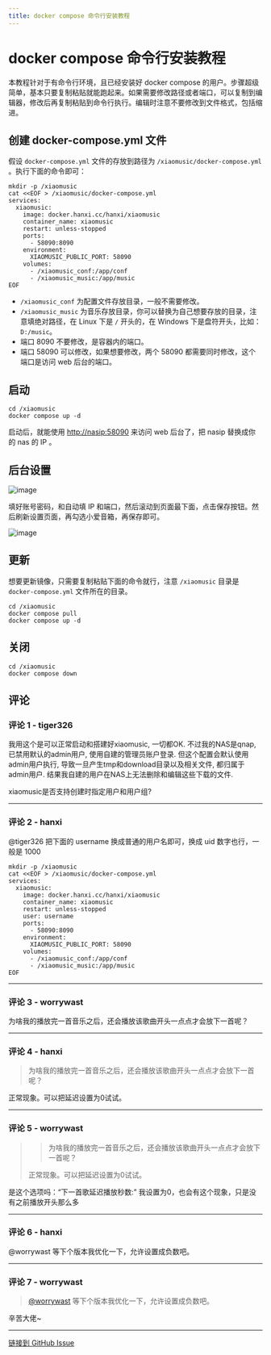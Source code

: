 ```yaml
---
title: docker compose 命令行安装教程
---
```


# docker compose 命令行安装教程

本教程针对于有命令行环境，且已经安装好 docker compose 的用户。步骤超级简单，基本只要复制粘贴就能跑起来。如果需要修改路径或者端口，可以复制到编辑器，修改后再复制粘贴到命令行执行。编辑时注意不要修改到文件格式，包括缩进。

## 创建 docker-compose.yml 文件

假设 `docker-compose.yml` 文件的存放到路径为 `/xiaomusic/docker-compose.yml` 。执行下面的命令即可：

```shell
mkdir -p /xiaomusic
cat <<EOF > /xiaomusic/docker-compose.yml
services:
  xiaomusic:
    image: docker.hanxi.cc/hanxi/xiaomusic
    container_name: xiaomusic
    restart: unless-stopped
    ports:
      - 58090:8090
    environment:
      XIAOMUSIC_PUBLIC_PORT: 58090
    volumes:
      - /xiaomusic_conf:/app/conf
      - /xiaomusic_music:/app/music
EOF
```

- `/xiaomusic_conf` 为配置文件存放目录，一般不需要修改。
- `/xiaomusic_music` 为音乐存放目录，你可以替换为自己想要存放的目录，注意填绝对路径，在 Linux 下是 `/` 开头的，在 Windows 下是盘符开头，比如： `D:/music`。
- 端口 8090 不要修改，是容器内的端口。
- 端口 58090 可以修改，如果想要修改，两个 58090 都需要同时修改，这个端口是访问 web 后台的端口。

## 启动

```shell
cd /xiaomusic
docker compose up -d
```

启动后，就能使用 <http://nasip:58090> 来访问 web 后台了，把 nasip 替换成你的 nas 的 IP 。

## 后台设置

![image](https://gproxy.hanxi.cc/proxy/user-attachments/assets/424c45af-6937-4fee-bb7d-855973ef0d5d)

填好账号密码，和自动填 IP 和端口，然后滚动到页面最下面，点击保存按钮。然后刷新设置页面，再勾选小爱音箱，再保存即可。

![image](https://gproxy.hanxi.cc/proxy/user-attachments/assets/c63c3ff1-3a80-4f47-971e-761eb9187ae0)


## 更新

想要更新镜像，只需要复制粘贴下面的命令就行，注意 `/xiaomusic` 目录是 `docker-compose.yml` 文件所在的目录。

```shell
cd /xiaomusic
docker compose pull
docker compose up -d
```

## 关闭

```shell
cd /xiaomusic
docker compose down
```

## 评论


### 评论 1 - tiger326

我用这个是可以正常启动和搭建好xiaomusic, 一切都OK.
不过我的NAS是qnap, 已禁用默认的admin用户, 使用自建的管理员账户登录.
但这个配置会默认使用admin用户执行, 导致一旦产生tmp和download目录以及相关文件, 都归属于admin用户.
结果我自建的用户在NAS上无法删除和编辑这些下载的文件.

xiaomusic是否支持创建时指定用户和用户组? 

---

### 评论 2 - hanxi

@tiger326 把下面的 username 换成普通的用户名即可，换成 uid 数字也行，一般是 1000 

```shell
mkdir -p /xiaomusic
cat <<EOF > /xiaomusic/docker-compose.yml
services:
  xiaomusic:
    image: docker.hanxi.cc/hanxi/xiaomusic
    container_name: xiaomusic
    restart: unless-stopped
    user: username
    ports:
      - 58090:8090
    environment:
      XIAOMUSIC_PUBLIC_PORT: 58090
    volumes:
      - /xiaomusic_conf:/app/conf
      - /xiaomusic_music:/app/music
EOF
```

---

### 评论 3 - worrywast

为啥我的播放完一首音乐之后，还会播放该歌曲开头一点点才会放下一首呢？

---

### 评论 4 - hanxi

> 为啥我的播放完一首音乐之后，还会播放该歌曲开头一点点才会放下一首呢？

正常现象。可以把延迟设置为0试试。


---

### 评论 5 - worrywast

> > 为啥我的播放完一首音乐之后，还会播放该歌曲开头一点点才会放下一首呢？
> 
> 正常现象。可以把延迟设置为0试试。

是这个选项吗：“下一首歌延迟播放秒数:”
我设置为0，也会有这个现象，只是没有之前播放开头那么多

---

### 评论 6 - hanxi

@worrywast 等下个版本我优化一下，允许设置成负数吧。

---

### 评论 7 - worrywast

> [@worrywast](https://github.com/worrywast) 等下个版本我优化一下，允许设置成负数吧。

辛苦大佬~

---
[链接到 GitHub Issue](https://github.com/hanxi/xiaomusic/issues/360)
